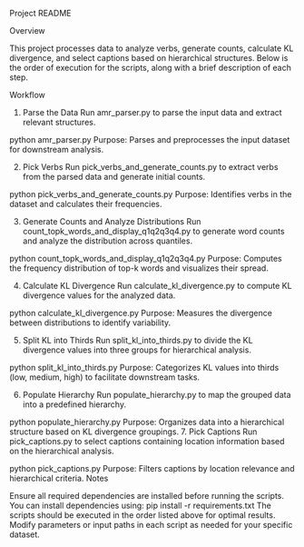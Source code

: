 
Project README

Overview

This project processes data to analyze verbs, generate counts, calculate KL divergence, and select captions based on hierarchical structures. Below is the order of execution for the scripts, along with a brief description of each step.

Workflow

1. Parse the Data
Run amr_parser.py to parse the input data and extract relevant structures.

python amr_parser.py
Purpose: Parses and preprocesses the input dataset for downstream analysis.

2. Pick Verbs
Run pick_verbs_and_generate_counts.py to extract verbs from the parsed data and generate initial counts.

python pick_verbs_and_generate_counts.py
Purpose: Identifies verbs in the dataset and calculates their frequencies.

3. Generate Counts and Analyze Distributions
Run count_topk_words_and_display_q1q2q3q4.py to generate word counts and analyze the distribution across quantiles.

python count_topk_words_and_display_q1q2q3q4.py
Purpose: Computes the frequency distribution of top-k words and visualizes their spread.

4. Calculate KL Divergence
Run calculate_kl_divergence.py to compute KL divergence values for the analyzed data.

python calculate_kl_divergence.py
Purpose: Measures the divergence between distributions to identify variability.

5. Split KL into Thirds
Run split_kl_into_thirds.py to divide the KL divergence values into three groups for hierarchical analysis.

python split_kl_into_thirds.py
Purpose: Categorizes KL values into thirds (low, medium, high) to facilitate downstream tasks.

6. Populate Hierarchy
Run populate_hierarchy.py to map the grouped data into a predefined hierarchy.

python populate_hierarchy.py
Purpose: Organizes data into a hierarchical structure based on KL divergence groupings.
7. Pick Captions
Run pick_captions.py to select captions containing location information based on the hierarchical analysis.

python pick_captions.py
Purpose: Filters captions by location relevance and hierarchical criteria.
Notes

Ensure all required dependencies are installed before running the scripts. You can install dependencies using:
pip install -r requirements.txt
The scripts should be executed in the order listed above for optimal results.
Modify parameters or input paths in each script as needed for your specific dataset.